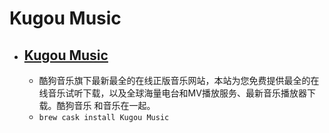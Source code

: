# Kugou Music
- [Kugou Music](https://www.kugou.com/)
  -  
  - 酷狗音乐旗下最新最全的在线正版音乐网站，本站为您免费提供最全的在线音乐试听下载，以及全球海量电台和MV播放服务、最新音乐播放器下载。酷狗音乐 和音乐在一起。
  - `brew cask install Kugou Music`
